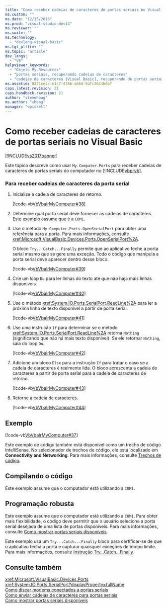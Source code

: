 ```yaml
---
title: "Como receber cadeias de caracteres de portas seriais no Visual Basic | Microsoft Docs"
ms.custom: ""
ms.date: "12/15/2016"
ms.prod: "visual-studio-dev14"
ms.reviewer: ""
ms.suite: ""
ms.technology: 
  - "devlang-visual-basic"
ms.tgt_pltfrm: ""
ms.topic: "article"
dev_langs: 
  - "VB"
helpviewer_keywords: 
  - "Objeto My.Resources"
  - "portas seriais, recuperando cadeias de caracteres"
  - "cadeias de caracteres {Visual Basic], recuperando de portas seriais"
ms.assetid: 8371ce2c-e1c7-476b-a86d-9afc2614b6b7
caps.latest.revision: 21
caps.handback.revision: 21
author: "stevehoag"
ms.author: "shoag"
manager: "wpickett"
---
```

# Como receber cadeias de caracteres de portas seriais no Visual Basic
[!INCLUDE[vs2017banner](../../../../csharp/includes/vs2017banner.md)]

Este tópico descreve como usar `My.Computer.Ports` para receber cadeias de caracteres de portas seriais do computador no [!INCLUDE[vbprvb](../../../../csharp/programming-guide/concepts/linq/includes/vbprvb_md.md)].  
  
### Para receber cadeias de caracteres da porta serial  
  
1.  Inicialize a cadeia de caracteres de retorno.  
  
     [!code-vb[VbVbalrMyComputer#38](../../../../visual-basic/developing-apps/programming/computer-resources/codesnippet/VisualBasic/how-to-receive-strings-from-serial-ports_1.vb)]  
  
2.  Determine qual porta serial deve fornecer as cadeias de caracteres.  Este exemplo assume que é a `COM1`.  
  
3.  Use o método `My.Computer.Ports.OpenSerialPort` para obter uma referência para a porta.  Para mais informações, consulte <xref:Microsoft.VisualBasic.Devices.Ports.OpenSerialPort%2A>.  
  
     O bloco `Try...Catch...Finally` permite que ao aplicativo feche a porta serial mesmo que se gere uma exceção.  Todo o código que manipula a porta serial deve aparecer dentro desse bloco.  
  
     [!code-vb[VbVbalrMyComputer#39](../../../../visual-basic/developing-apps/programming/computer-resources/codesnippet/VisualBasic/how-to-receive-strings-from-serial-ports_2.vb)]  
  
4.  Crie um loop `Do` para ler linhas do texto até que não haja mais linhas disponíveis.  
  
     [!code-vb[VbVbalrMyComputer#40](../../../../visual-basic/developing-apps/programming/computer-resources/codesnippet/VisualBasic/how-to-receive-strings-from-serial-ports_3.vb)]  
  
5.  Use o método <xref:System.IO.Ports.SerialPort.ReadLine%2A> para ler a próxima linha de texto disponível a partir de porta serial.  
  
     [!code-vb[VbVbalrMyComputer#41](../../../../visual-basic/developing-apps/programming/computer-resources/codesnippet/VisualBasic/how-to-receive-strings-from-serial-ports_4.vb)]  
  
6.  Use uma instrução `If` para determinar se o método <xref:System.IO.Ports.SerialPort.ReadLine%2A> retorna `Nothing` \(significando que não há mais texto disponível\).  Se ele retornar `Nothing`, saia do loop `Do`.  
  
     [!code-vb[VbVbalrMyComputer#42](../../../../visual-basic/developing-apps/programming/computer-resources/codesnippet/VisualBasic/how-to-receive-strings-from-serial-ports_5.vb)]  
  
7.  Adicione um bloco `Else` para a instrução `If` para tratar o caso se a cadeia de caracteres é realmente lida.  O bloco acrescenta a cadeia de caracteres a partir de porta serial para a cadeia de caracteres de retorno.  
  
     [!code-vb[VbVbalrMyComputer#43](../../../../visual-basic/developing-apps/programming/computer-resources/codesnippet/VisualBasic/how-to-receive-strings-from-serial-ports_6.vb)]  
  
8.  Retorne a cadeia de caracteres.  
  
     [!code-vb[VbVbalrMyComputer#44](../../../../visual-basic/developing-apps/programming/computer-resources/codesnippet/VisualBasic/how-to-receive-strings-from-serial-ports_7.vb)]  
  
## Exemplo  
 [!code-vb[VbVbalrMyComputer#37](../../../../visual-basic/developing-apps/programming/computer-resources/codesnippet/VisualBasic/how-to-receive-strings-from-serial-ports_8.vb)]  
  
 Este exemplo de código também está disponível como um trecho de código IntelliSense.  No selecionador de trechos de código, ele está localizado em **Connectivity and Networking**.  Para mais informações, consulte [Trechos de código](/visual-studio/ide/code-snippets).  
  
## Compilando o código  
 Este exemplo assume que o computador está utilizando a `COM1`.  
  
## Programação robusta  
 Este exemplo assume que o computador está utilizando a `COM1`.  Para obter mais flexibilidade, o código deve permitir que o usuário selecione a porta serial desejada de uma lista de portas disponíveis.  Para mais informações, consulte [Como mostrar portas seriais disponíveis](../Topic/How%20to:%20Show%20Available%20Serial%20Ports%20in%20Visual%20Basic.md).  
  
 Este exemplo usa um `Try...Catch...Finally` bloco para certificar\-se de que o aplicativo fecha a porta e capturar quaisquer exceções de tempo limite.  Para mais informações, consulte [Instrução Try...Catch...Finally](../../../../visual-basic/language-reference/statements/try-catch-finally-statement.md).  
  
## Consulte também  
 <xref:Microsoft.VisualBasic.Devices.Ports>   
 <xref:System.IO.Ports.SerialPort?displayProperty=fullName>   
 [Como discar modems conectados a portas seriais](../../../../visual-basic/developing-apps/programming/computer-resources/how-to-dial-modems-attached-to-serial-ports.md)   
 [Como enviar cadeias de caracteres para portas seriais](../../../../visual-basic/developing-apps/programming/computer-resources/how-to-send-strings-to-serial-ports.md)   
 [Como mostrar portas seriais disponíveis](../Topic/How%20to:%20Show%20Available%20Serial%20Ports%20in%20Visual%20Basic.md)